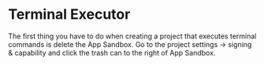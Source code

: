 #  Terminal Executor

The first thing you have to do when creating a project that executes terminal commands is delete the App Sandbox.
Go to the project settings -> signing & capability and click the trash can to the right of App Sandbox.

